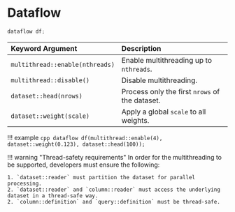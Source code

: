# Dataflow

```cpp
dataflow df;
```

| Keyword Argument | Description |
| :--- | :--- |
| `multithread::enable(nthreads)` | Enable multithreading up to `nthreads`. |
| `multithread::disable()` | Disable multithreading. |
| `dataset::head(nrows)` | Process only the first `nrows` of the dataset. |
| `dataset::weight(scale)` | Apply a global `scale` to all weights. |

!!! example
    ```cpp
    dataflow df(multithread::enable(4), dataset::weight(0.123), dataset::head(100));
    ```

!!! warning "Thread-safety requirements"
    In order for the multithreading to be supported, developers must ensure the following:

    1. `dataset::reader` must partition the dataset for parallel processing.
    2. `dataset::reader` and `column::reader` must access the underlying dataset in a thread-safe way.
    2. `column::definition` and `query::definition` must be thread-safe.
